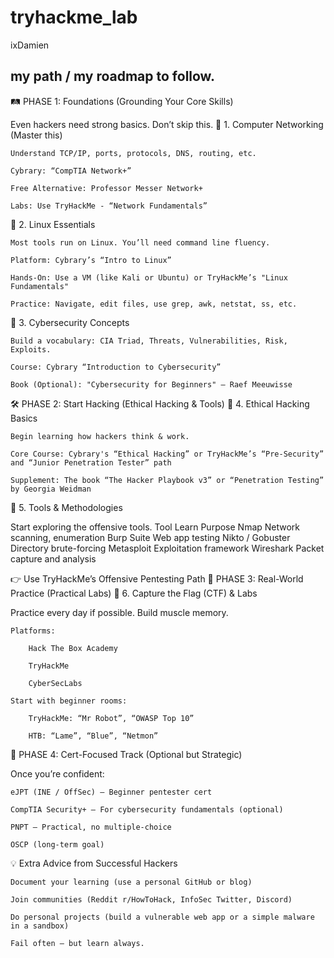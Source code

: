# tryhackme_lab
ixDamien


## my path  / my roadmap to follow.
🛤️ PHASE 1: Foundations (Grounding Your Core Skills)

Even hackers need strong basics. Don’t skip this.
🔹 1. Computer Networking (Master this)

    Understand TCP/IP, ports, protocols, DNS, routing, etc.

    Cybrary: “CompTIA Network+”

    Free Alternative: Professor Messer Network+

    Labs: Use TryHackMe - “Network Fundamentals”

🔹 2. Linux Essentials

    Most tools run on Linux. You’ll need command line fluency.

    Platform: Cybrary’s “Intro to Linux”

    Hands-On: Use a VM (like Kali or Ubuntu) or TryHackMe’s "Linux Fundamentals"

    Practice: Navigate, edit files, use grep, awk, netstat, ss, etc.

🔹 3. Cybersecurity Concepts

    Build a vocabulary: CIA Triad, Threats, Vulnerabilities, Risk, Exploits.

    Course: Cybrary “Introduction to Cybersecurity”

    Book (Optional): "Cybersecurity for Beginners" – Raef Meeuwisse

🛠️ PHASE 2: Start Hacking (Ethical Hacking & Tools)
🔹 4. Ethical Hacking Basics

    Begin learning how hackers think & work.

    Core Course: Cybrary's “Ethical Hacking” or TryHackMe’s “Pre-Security” and “Junior Penetration Tester” path

    Supplement: The book “The Hacker Playbook v3” or “Penetration Testing” by Georgia Weidman

🔹 5. Tools & Methodologies

Start exploring the offensive tools.
Tool	Learn Purpose
Nmap	Network scanning, enumeration
Burp Suite	Web app testing
Nikto / Gobuster	Directory brute-forcing
Metasploit	Exploitation framework
Wireshark	Packet capture and analysis

👉 Use TryHackMe’s Offensive Pentesting Path
🚩 PHASE 3: Real-World Practice (Practical Labs)
🔹 6. Capture the Flag (CTF) & Labs

Practice every day if possible. Build muscle memory.

    Platforms:

        Hack The Box Academy

        TryHackMe

        CyberSecLabs

    Start with beginner rooms:

        TryHackMe: “Mr Robot”, “OWASP Top 10”

        HTB: “Lame”, “Blue”, “Netmon”

🎯 PHASE 4: Cert-Focused Track (Optional but Strategic)

Once you’re confident:

    eJPT (INE / OffSec) – Beginner pentester cert

    CompTIA Security+ – For cybersecurity fundamentals (optional)

    PNPT – Practical, no multiple-choice

    OSCP (long-term goal)

💡 Extra Advice from Successful Hackers

    Document your learning (use a personal GitHub or blog)

    Join communities (Reddit r/HowToHack, InfoSec Twitter, Discord)

    Do personal projects (build a vulnerable web app or a simple malware in a sandbox)

    Fail often — but learn always.

